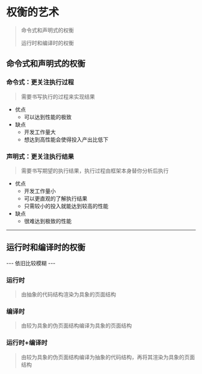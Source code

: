 # 权衡的艺术

> 命令式和声明式的权衡
>
> 运行时和编译时的权衡



## 命令式和声明式的权衡

### 命令式：更关注执行过程

> 需要书写执行的过程来实现结果

- 优点
  - 可以达到性能的极致
- 缺点
  - 开发工作量大
  - 想达到高性能会使得投入产出比低下

### 声明式：更关注执行结果

> 需要书写期望的执行结果，执行过程由框架本身替你分析后执行

- 优点
  - 开发工作量小
  - 可以更直观的了解执行结果
  - 只需较小的投入就能达到较高的性能
- 缺点
  - 很难达到极致的性能



---

## 运行时和编译时的权衡

--- 依旧比较模糊 ---

### 运行时

> 由抽象的代码结构渲染为具象的页面结构

### 编译时

> 由较为具象的伪页面结构编译为具象的页面结构

###  运行时+编译时

> 由较为具象的伪页面结构编译为抽象的代码结构，再将其渲染为具象的页面结构



